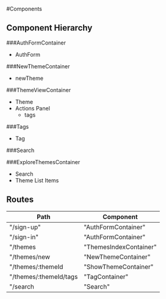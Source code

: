 #Components

## Component Hierarchy

###AuthFormContainer
  * AuthForm

###NewThemeContainer
  * newTheme

###ThemeViewContainer
  * Theme
  * Actions Panel
    * tags

###Tags
  * Tag

###Search

###ExploreThemesContainer
  * Search
  * Theme List Items


## Routes


|Path                     | Component               |
|-------------------------|-------------------------|
| "/sign-up"              | "AuthFormContainer"     |
| "/sign-in"              | "AuthFormContainer"     |
| "/themes                | "ThemesIndexContainer"  |
| "/themes/new            | "NewThemeContainer"     |
| "/themes/:themeId       | "ShowThemeContainer"    |
| "/themes/:themeId/tags  | "TagContainer"          |
| "/search                | "Search"                |
